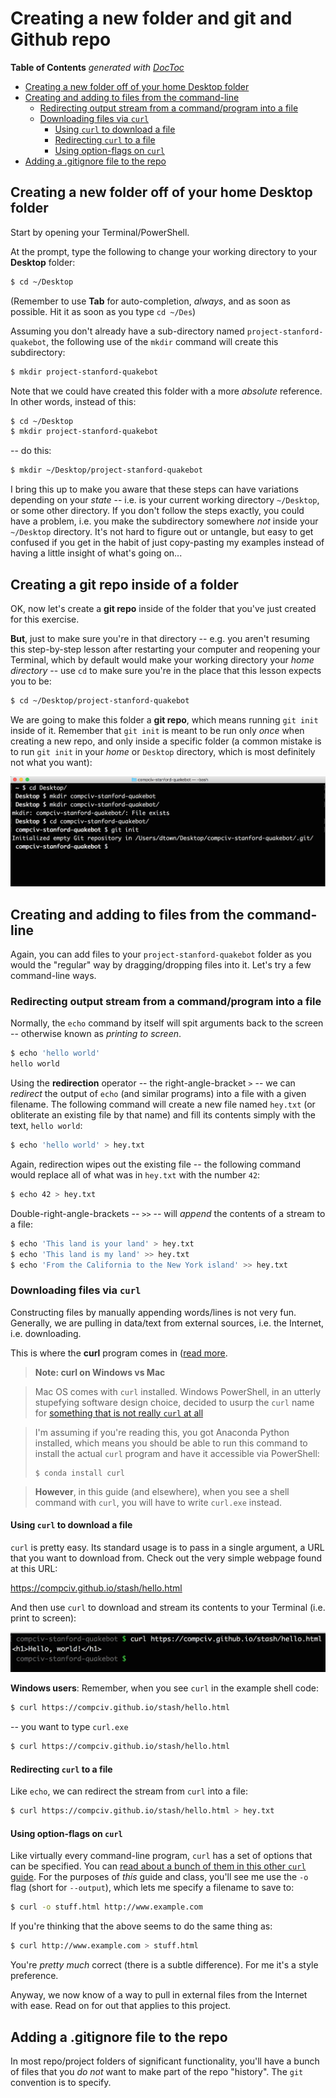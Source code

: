 # Creating a new folder and git and Github repo



<!-- START doctoc generated TOC please keep comment here to allow auto update -->
<!-- DON'T EDIT THIS SECTION, INSTEAD RE-RUN doctoc TO UPDATE -->
**Table of Contents**  *generated with [DocToc](https://github.com/thlorenz/doctoc)*

- [Creating a new folder off of your home Desktop folder](#creating-a-new-folder-off-of-your-home-desktop-folder)
- [Creating and adding to files from the command-line](#creating-and-adding-to-files-from-the-command-line)
  - [Redirecting output stream from a command/program into a file](#redirecting-output-stream-from-a-commandprogram-into-a-file)
  - [Downloading files via `curl`](#downloading-files-via-curl)
    - [Using `curl` to download a file](#using-curl-to-download-a-file)
    - [Redirecting `curl` to a file](#redirecting-curl-to-a-file)
    - [Using option-flags on `curl`](#using-option-flags-on-curl)
- [Adding a .gitignore file to the repo](#adding-a-gitignore-file-to-the-repo)

<!-- END doctoc generated TOC please keep comment here to allow auto update -->

## Creating a new folder off of your home Desktop folder

Start by opening your Terminal/PowerShell. 

At the prompt, type the following to change your working directory to your **Desktop** folder:

```sh
$ cd ~/Desktop
```

(Remember to use **Tab** for auto-completion, *always*, and as soon as possible. Hit it as soon as you type `cd ~/Des`)

Assuming you don't already have a sub-directory named `project-stanford-quakebot`, the following use of the `mkdir` command will create this subdirectory:

```sh
$ mkdir project-stanford-quakebot
```

Note that we could have created this folder with a more *absolute* reference. In other words, instead of this:

```sh
$ cd ~/Desktop
$ mkdir project-stanford-quakebot
```

-- do this:

```sh
$ mkdir ~/Desktop/project-stanford-quakebot
```

I bring this up to make you aware that these steps can have variations depending on your *state* -- i.e. is your current working directory `~/Desktop`, or some other directory. If you don't follow the steps exactly, you could have a problem, i.e. you make the subdirectory somewhere *not* inside your `~/Desktop` directory. It's not hard to figure out or untangle, but easy to get confused if you get in the habit of just copy-pasting my examples instead of having a little insight of what's going on...


## Creating a git repo inside of a folder

OK, now let's create a **git repo** inside of the folder that you've just created for this exercise.

**But**, just to make sure you're in that directory -- e.g. you aren't resuming this step-by-step lesson after restarting your computer and reopening your Terminal, which by default would make your working directory your *home directory* -- use `cd` to make sure you're in the place that this lesson expects you to be:


```sh
$ cd ~/Desktop/project-stanford-quakebot
```


We are going to make this folder a **git repo**, which means running `git init` inside of it. Remember that `git init` is meant to be run only *once* when creating a new repo, and only inside a specific folder (a common mistake is to run `git init` in your *home* or `Desktop` directory, which is most definitely not what you want):

![image git-init-quakebot-repo.png](files/images/git-init-quakebot-repo.png)


## Creating and adding to files from the command-line

Again, you can add files to your `project-stanford-quakebot` folder as you would the "regular" way by dragging/dropping files into it. Let's try a few command-line ways.

### Redirecting output stream from a command/program into a file


Normally, the `echo` command by itself will spit arguments back to the screen -- otherwise known as *printing to screen*. 

```sh
$ echo 'hello world'
hello world
```

Using the **redirection** operator -- the right-angle-bracket `>` -- we can *redirect* the output of `echo` (and similar programs) into a file with a given filename. The following command will create a new file named `hey.txt` (or obliterate an existing file by that name) and fill its contents simply with the text, `hello world`:

```sh
$ echo 'hello world' > hey.txt
```

Again, redirection wipes out the existing file -- the following command would replace all of what was in `hey.txt` with the number `42`:


```sh
$ echo 42 > hey.txt
```

Double-right-angle-brackets -- `>>` -- will *append* the contents of a stream to a file:

```sh
$ echo 'This land is your land' > hey.txt
$ echo 'This land is my land' >> hey.txt
$ echo 'From the California to the New York island' >> hey.txt
```

### Downloading files via `curl`

Constructing files by manually appending words/lines is not very fun. Generally, we are pulling in data/text from external sources, i.e. the Internet, i.e. downloading.

This is where the **curl** program comes in ([read more](http://www.compciv.org/recipes/cli/downloading-with-curl/). 

> **Note: curl on Windows vs Mac**

>  Mac OS comes with `curl` installed. Windows PowerShell, in an utterly stupefying software design choice, decided to usurp the `curl` name for [something that is not really `curl` at all](http://thesociablegeek.com/azure/using-curl-in-powershell/)

> I'm assuming if you're reading this, you got Anaconda Python installed, which means you should be able to run this command to install the actual `curl` program and have it accessible via PowerShell:
> 
>     $ conda install curl

> **However**, in this guide (and elsewhere), when you see a shell command with `curl`, you will have to write `curl.exe` instead.

#### Using `curl` to download a file

`curl` is pretty easy. Its standard usage is to pass in a single argument, a URL that you want to download from. Check out the very simple webpage found at this URL:

https://compciv.github.io/stash/hello.html

And then use `curl` to download and stream its contents to your Terminal (i.e. print to screen):

![image curl-hello-html.png](files/images/curl-hello-html.png)

**Windows users**: Remember, when you see `curl` in the example shell code:

```sh
$ curl https://compciv.github.io/stash/hello.html
```

-- you want to type `curl.exe`

```sh
$ curl https://compciv.github.io/stash/hello.html
```

#### Redirecting `curl` to a file

Like `echo`, we can redirect the stream from `curl` into a file:

```sh
$ curl https://compciv.github.io/stash/hello.html > hey.txt
```


#### Using option-flags on `curl`

Like virtually every command-line program, `curl` has a set of options that can be specified. You can [read about a bunch of them in this other `curl` guide](http://www.compciv.org/recipes/cli/downloading-with-curl/). For the purposes of *this* guide and class, you'll see me use the `-o` flag (short for `--output`), which lets me specify a filename to save to:

```sh
$ curl -o stuff.html http://www.example.com
```

If you're thinking that the above seems to do the same thing as:

```sh
$ curl http://www.example.com > stuff.html
```

You're *pretty much* correct (there is a subtle difference). For me it's a style preference.

Anyway, we now know of a way to pull in external files from the Internet with ease. Read on for out that applies to this project.

## Adding a .gitignore file to the repo

In most repo/project folders of significant functionality, you'll have a bunch of files that you *do not* want to make part of the repo "history". The `git` convention is to specify.


